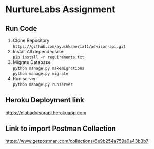 # NurtureLabs Assignment

## Run Code
1. Clone Repository <br/>
```https://github.com/ayushkaneria11/advisor-api.git```
1. Install All dependensise <br/>
```pip install -r requirements.txt```
1. Migrate Database <br/>
```python manage.py makemigrations```<br/>
```python manage.py migrate```
1. Run server <br/>
```python manage.py runserver```

## Heroku Deployment link
https://nlabadvisorapi.herokuapp.com

## Link to import Postman Collaction 
https://www.getpostman.com/collections/6e9b254a759a9a43b3b7
